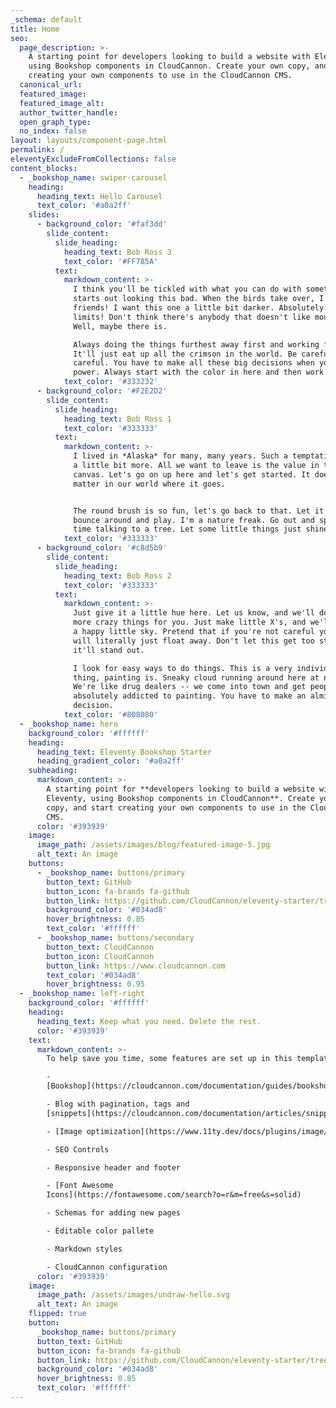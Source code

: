 ```yaml
---
_schema: default
title: Home
seo:
  page_description: >-
    A starting point for developers looking to build a website with Eleventy,
    using Bookshop components in CloudCannon. Create your own copy, and start
    creating your own components to use in the CloudCannon CMS.
  canonical_url:
  featured_image:
  featured_image_alt:
  author_twitter_handle:
  open_graph_type:
  no_index: false
layout: layouts/component-page.html
permalink: /
eleventyExcludeFromCollections: false
content_blocks:
  - _bookshop_name: swiper-carousel
    heading:
      heading_text: Hello Carousel
      text_color: '#a0a2ff'
    slides:
      - background_color: '#faf3dd'
        slide_content:
          slide_heading:
            heading_text: Bob Ross 3
            text_color: '#FF785A'
          text:
            markdown_content: >-
              I think you'll be tickled with what you can do with something that
              starts out looking this bad. When the birds take over, I'll have
              friends! I want this one a little bit darker. Absolutely no
              limits! Don't think there's anybody that doesn't like mountains.
              Well, maybe there is.

              Always doing the things furthest away first and working forward.
              It'll just eat up all the crimson in the world. Be careful, be
              careful. You have to make all these big decisions when you have
              power. Always start with the color in here and then work outward.
            text_color: '#333232'
      - background_color: '#F2E2D2'
        slide_content:
          slide_heading:
            heading_text: Bob Ross 1
            text_color: '#333333'
          text:
            markdown_content: >-
              I lived in *Alaska* for many, many years. Such a temptation to do
              a little bit more. All we want to leave is the value in the
              canvas. Let's go on up here and let's get started. It doesn't
              matter in our world where it goes.


              The round brush is so fun, let's go back to that. Let it sort of
              bounce around and play. I'm a nature freak. Go out and spend some
              time talking to a tree. Let some little things just shine through.
            text_color: '#333333'
      - background_color: '#c8d5b9'
        slide_content:
          slide_heading:
            heading_text: Bob Ross 2
            text_color: '#333333'
          text:
            markdown_content: >-
              Just give it a little hue here. Let us know, and we'll do some
              more crazy things for you. Just make little X's, and we'll put in
              a happy little sky. Pretend that if you're not careful your hand
              will literally just float away. Don't let this get too strong or
              it'll stand out.

              I look for easy ways to do things. This is a very individual
              thing, painting is. Sneaky cloud running around here at night!
              We're like drug dealers -- we come into town and get people
              absolutely addicted to painting. You have to make an almighty
              decision.
            text_color: '#808080'
  - _bookshop_name: hero
    background_color: '#ffffff'
    heading:
      heading_text: Eleventy Bookshop Starter
      heading_gradient_color: '#a0a2ff'
    subheading:
      markdown_content: >-
        A starting point for **developers looking to build a website with
        Eleventy, using Bookshop components in CloudCannon**. Create your own
        copy, and start creating your own components to use in the CloudCannon
        CMS.
      color: '#393939'
    image:
      image_path: /assets/images/blog/featured-image-5.jpg
      alt_text: An image
    buttons:
      - _bookshop_name: buttons/primary
        button_text: GitHub
        button_icon: fa-brands fa-github
        button_link: https://github.com/CloudCannon/eleventy-starter/tree/main
        background_color: '#034ad8'
        hover_brightness: 0.85
        text_color: '#ffffff'
      - _bookshop_name: buttons/secondary
        button_text: CloudCannon
        button_icon: CloudCannon
        button_link: https://www.cloudcannon.com
        text_color: '#034ad8'
        hover_brightness: 0.95
  - _bookshop_name: left-right
    background_color: '#ffffff'
    heading:
      heading_text: Keep what you need. Delete the rest.
      color: '#393939'
    text:
      markdown_content: >-
        To help save you time, some features are set up in this template, like:

        -
        [Bookshop](https://cloudcannon.com/documentation/guides/bookshop-eleventy-guide/)

        - Blog with pagination, tags and
        [snippets](https://cloudcannon.com/documentation/articles/snippets-using-eleventy-shortcodes/)

        - [Image optimization](https://www.11ty.dev/docs/plugins/image/)

        - SEO Controls

        - Responsive header and footer

        - [Font Awesome
        Icons](https://fontawesome.com/search?o=r&m=free&s=solid)

        - Schemas for adding new pages

        - Editable color pallete

        - Markdown styles

        - CloudCannon configuration
      color: '#393939'
    image:
      image_path: /assets/images/undraw-hello.svg
      alt_text: An image
    flipped: true
    button:
      _bookshop_name: buttons/primary
      button_text: GitHub
      button_icon: fa-brands fa-github
      button_link: https://github.com/CloudCannon/eleventy-starter/tree/main
      background_color: '#034ad8'
      hover_brightness: 0.85
      text_color: '#ffffff'
---
```

